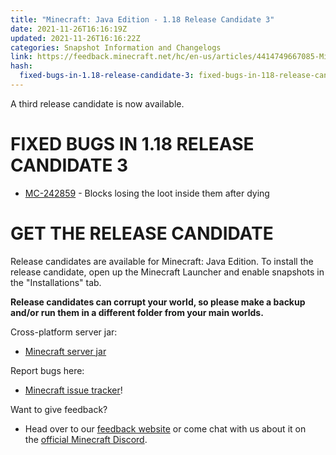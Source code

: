 ```yaml
---
title: "Minecraft: Java Edition - 1.18 Release Candidate 3"
date: 2021-11-26T16:16:19Z
updated: 2021-11-26T16:16:22Z
categories: Snapshot Information and Changelogs
link: https://feedback.minecraft.net/hc/en-us/articles/4414749667085-Minecraft-Java-Edition-1-18-Release-Candidate-3
hash:
  fixed-bugs-in-1.18-release-candidate-3: fixed-bugs-in-118-release-candidate-3
---
```


A third release candidate is now available.

# FIXED BUGS IN 1.18 RELEASE CANDIDATE 3

- [MC-242859](https://bugs.mojang.com/browse/MC-242859) - Blocks losing the loot inside them after dying

# GET THE RELEASE CANDIDATE

Release candidates are available for Minecraft: Java Edition. To install the release candidate, open up the Minecraft Launcher and enable snapshots in the "Installations" tab.

**Release candidates can corrupt your world, so please make a backup and/or run them in a different folder from your main worlds.**

Cross-platform server jar:

- [Minecraft server jar](https://launcher.mojang.com/v1/objects/9a03d2c4ec2c737ce9d17a43d3774cdc0ea21030/server.jar)

Report bugs here:

- [Minecraft issue tracker](https://aka.ms/snapshotbugs?ref=blog)!

Want to give feedback?

- Head over to our [feedback website](https://aka.ms/snapshotfeedback) or come chat with us about it on the [official Minecraft Discord](https://discordapp.com/invite/minecraft).
